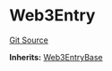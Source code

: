 # Web3Entry
[Git Source](https://github.com/Crossbell-Box/Crossbell-Contracts/blob/d7461dc986f92c02778fae6c468f62f2db6d2f91/contracts/Web3Entry.sol)

**Inherits:**
[Web3EntryBase](/contracts/Web3EntryBase.sol/contract.Web3EntryBase.md)


